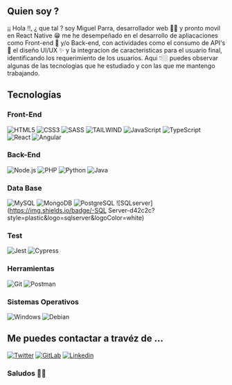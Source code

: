 ## Quien soy ?
¡¡ Hola !!, ¿ que tal ? soy Miguel Parra, desarrollador web 👨‍💻 y pronto movil en React Native 😁 me he desempeñado en el desarrollo de apliacaciones como Front-end 🌌 y/o Back-end, con actividades como el consumo de API's 🍪 el diseño UI/UX ✨ y la integracion de caracteristicas para el usuario final, identificando los requerimiento de los usuarios.
Aqui 👇🏼 puedes observar algunas de las tecnologias que he estudiado y con las que me mantengo trabajando. 

## Tecnologías

### Front-End
![HTML5](https://img.shields.io/badge/-HTML5-E34F26?style=plastic&logo=html5&logoColor=white)
![CSS3](https://img.shields.io/badge/-CSS3-1572B6?style=plastic&logo=css3&logoColor=white)
![SASS](https://img.shields.io/badge/-SASS-CC6699?style=plastic&logo=sass&logoColor=white)
![TAILWIND](https://img.shields.io/badge/-Tailwind-117758?style=plastic&logo=tailwind&logoColor=white)
![JavaScript](https://img.shields.io/badge/-JavaScript-F7DF1E?style=plastic&logo=JavaScript&logoColor=white)
![TypeScript](https://img.shields.io/badge/-TypeScript-3178C6?style=plastic&logo=TypeScript&logoColor=white)
![React](https://img.shields.io/badge/-React-009bff?style=plastic&logo=react&logoColor=white)
![Angular](https://img.shields.io/badge/-Angular-DD0031?style=plastic&logo=angular)

### Back-End
![Node.js](https://img.shields.io/badge/-Node.js-339933?style=plastic&logo=node.js&logoColor=white)
![PHP](https://img.shields.io/badge/-PHP-832cd4?style=plastic&logo=PHP&logoColor=white)
![Python](https://img.shields.io/badge/-Python-0859AE?style=plastic&logo=python&logoColor=white)
![Java](https://img.shields.io/badge/-Java-FF9200?style=plastic&logo=Java&logoColor=white)


### Data Base
![MySQL](https://img.shields.io/badge/-MySQL-196FC8?style=plastic&logo=mysql&logoColor=white)
![MongoDB](https://img.shields.io/badge/-MongoDB-47A248?style=plastic&logo=MongoDB&logoColor=white)
![PostgreSQL](https://img.shields.io/badge/-PostgreSQL-043669?style=plastic&logo=PostgreSQL&logoColor=white)
![SQLserver](https://img.shields.io/badge/-SQL Server-d42c2c?style=plastic&logo=sqlserver&logoColor=white)

### Test
![Jest](https://img.shields.io/badge/-Jest-C21325?style=plastic&logo=Jest&logoColor=white)
![Cypress](https://img.shields.io/badge/-Cypress-17202C?style=plastic&logo=Cypress&logoColor=white)

### Herramientas
![Git](https://img.shields.io/badge/-Git-F05032?style=plastic&logo=git&logoColor=white)
![Postman](https://img.shields.io/badge/-Postman-F05032?style=plastic&logo=Postman&logoColor=white)

### Sistemas Operativos
![Windows](https://img.shields.io/badge/-Windows-196FC8?style=plastic&logo=Windows&logoColor=white)
![Debian](https://img.shields.io/badge/-Debian-C21325?style=plastic&logo=Debian&logoColor=white)



## Me puedes contactar a travéz de ...
[![Twitter](https://img.shields.io/badge/-Twitter-1DA1F2?style=plastic&logo=Twitter&logoColor=white&link=https://twitter.com/Ari_Reinventada)](https://twitter.com/JMiguelPM)
[![GitLab](https://img.shields.io/badge/-GitLab-f06513?style=plastic&logo=GitLab&logoColor=white&link=https://https://gitlab.com/pmjm0990/)](https://gitlab.com/pmjm0990/)
[![Linkedin](https://img.shields.io/badge/-Linkedin-0077B5?style=plastic&logo=Linkedin&logoColor=white&link=https://https://linkedin.com/in/miguel-parra-muñoz-89a360202/)](https://linkedin.com/in/miguel-parra-muñoz-89a360202/)
### Saludos 👋😄
